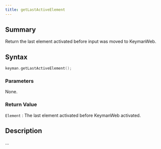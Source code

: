 ```yaml
---
title: getLastActiveElement
---
```


## Summary

Return the last element activated before input was moved to KeymanWeb.

## Syntax

```c
keyman.getLastActiveElement();
```

### Parameters

None.

### Return Value

`Element`
:   The last element activated before KeymanWeb activated.

## Description

...
